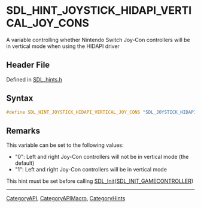 # SDL_HINT_JOYSTICK_HIDAPI_VERTICAL_JOY_CONS

A variable controlling whether Nintendo Switch Joy-Con controllers will be in vertical mode when using the HIDAPI driver

## Header File

Defined in [SDL_hints.h](https://github.com/libsdl-org/SDL/blob/SDL2/include/SDL_hints.h)

## Syntax

```c
#define SDL_HINT_JOYSTICK_HIDAPI_VERTICAL_JOY_CONS "SDL_JOYSTICK_HIDAPI_VERTICAL_JOY_CONS"
```

## Remarks

This variable can be set to the following values:

- "0": Left and right Joy-Con controllers will not be in vertical mode (the
  default)
- "1": Left and right Joy-Con controllers will be in vertical mode

This hint must be set before calling
[SDL_Init](SDL_Init)([SDL_INIT_GAMECONTROLLER](SDL_INIT_GAMECONTROLLER))

----
[CategoryAPI](CategoryAPI), [CategoryAPIMacro](CategoryAPIMacro), [CategoryHints](CategoryHints)

